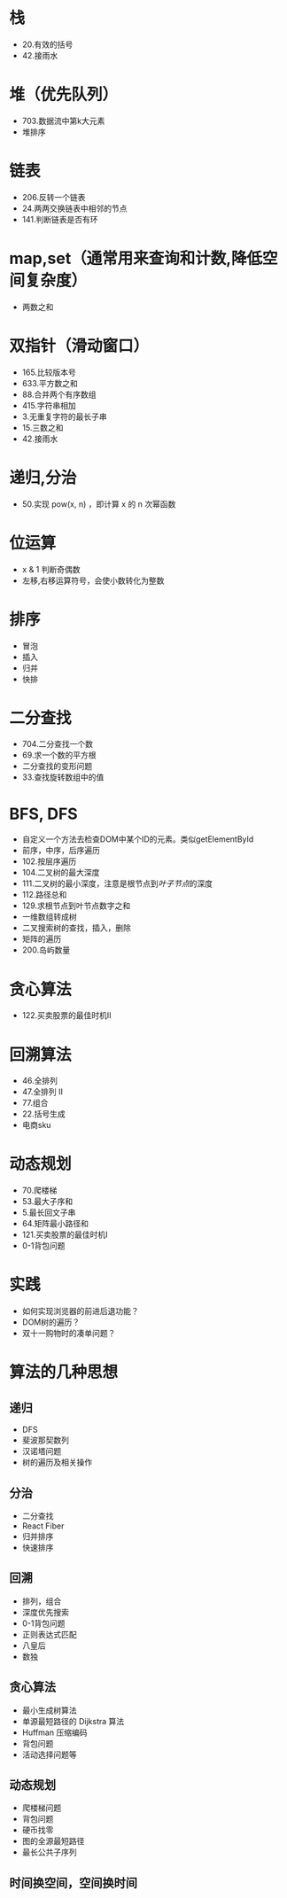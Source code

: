 
# 栈
 - 20.有效的括号
 - 42.接雨水

# 堆（优先队列）
 - 703.数据流中第k大元素
 - 堆排序

# 链表
 - 206.反转一个链表
 - 24.两两交换链表中相邻的节点
 - 141.判断链表是否有环

# map,set（通常用来查询和计数,降低空间复杂度）
 - 两数之和
# 双指针（滑动窗口）
 - 165.比较版本号
 - 633.平方数之和
 - 88.合并两个有序数组
 - 415.字符串相加
 - 3.无重复字符的最长子串
 - 15.三数之和
 - 42.接雨水

# 递归,分治
 - 50.实现 pow(x, n) ，即计算 x 的 n 次幂函数

# 位运算
 - x & 1 判断奇偶数
 - 左移,右移运算符号，会使小数转化为整数

# 排序
  - 冒泡
  - 插入
  - 归并
  - 快排

# 二分查找
  - 704.二分查找一个数
  - 69.求一个数的平方根
  - 二分查找的变形问题
  - 33.查找旋转数组中的值

# BFS, DFS
  - 自定义一个方法去检查DOM中某个ID的元素。类似getElementById
  - 前序，中序，后序遍历
  - 102.按层序遍历
  - 104.二叉树的最大深度
  - 111.二叉树的最小深度，注意是根节点到*叶子节点*的深度
  - 112.路径总和
  - 129.求根节点到叶节点数字之和
  - 一维数组转成树
  - 二叉搜索树的查找，插入，删除
  - 矩阵的遍历
  - 200.岛屿数量

# 贪心算法
  - 122.买卖股票的最佳时机II

# 回溯算法
  - 46.全排列
  - 47.全排列 II
  - 77.组合
  - 22.括号生成
  - 电商sku

# 动态规划
  - 70.爬楼梯
  - 53.最大子序和
  - 5.最长回文子串
  - 64.矩阵最小路径和
  - 121.买卖股票的最佳时机I
  - 0-1背包问题

# 实践
  - 如何实现浏览器的前进后退功能？
  - DOM树的遍历？
  - 双十一购物时的凑单问题？


# 算法的几种思想

## 递归
  - DFS
  - 斐波那契数列
  - 汉诺塔问题
  - 树的遍历及相关操作

## 分治
  - 二分查找
  - React Fiber
  - 归并排序
  - 快速排序

## 回溯
  - 排列，组合
  - 深度优先搜索
  - 0-1背包问题
  - 正则表达式匹配
  - 八皇后
  - 数独

## 贪心算法
  - 最小生成树算法
  - 单源最短路径的 Dijkstra 算法
  - Huffman 压缩编码
  - 背包问题
  - 活动选择问题等

## 动态规划
  - 爬楼梯问题
  - 背包问题
  - 硬币找零
  - 图的全源最短路径
  - 最长公共子序列

## 时间换空间，空间换时间